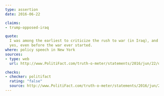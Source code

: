 ```yaml
---
type: assertion
date: 2016-06-22

claims:
- trump-opposed-iraq

quote:
  I was among the earliest to criticize the rush to war (in Iraq), and
  yes, even before the war ever started.
where: policy speech in New York
sources:
- type: web
  url: http://www.PolitiFact.com/truth-o-meter/statements/2016/jun/22/donald-trump/trump-still-wrong-his-claim-opposed-iraq-war-ahead/

checks:
- checker: politifact
  rating: "false"
  source: http://www.PolitiFact.com/truth-o-meter/statements/2016/jun/22/donald-trump/trump-still-wrong-his-claim-opposed-iraq-war-ahead/
---
```

